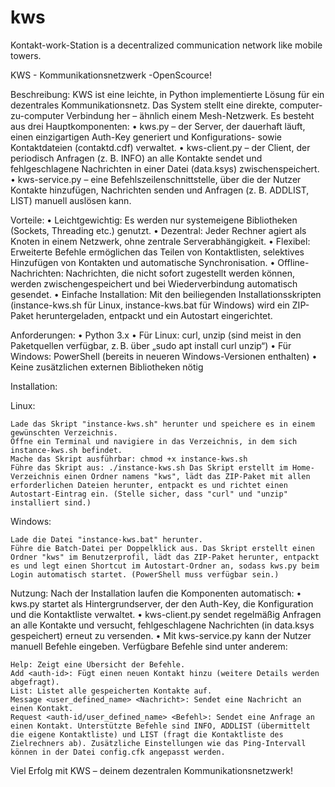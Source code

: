 # kws
Kontakt-work-Station is a decentralized communication network like mobile towers.

KWS - Kommunikationsnetzwerk    -OpenScource!

Beschreibung: KWS ist eine leichte, in Python implementierte Lösung für ein dezentrales Kommunikationsnetz. Das System stellt eine direkte, computer-zu-computer Verbindung her – ähnlich einem Mesh-Netzwerk. Es besteht aus drei Hauptkomponenten: • kws.py – der Server, der dauerhaft läuft, einen einzigartigen Auth-Key generiert und Konfigurations- sowie Kontaktdateien (contaktd.cdf) verwaltet. • kws-client.py – der Client, der periodisch Anfragen (z. B. INFO) an alle Kontakte sendet und fehlgeschlagene Nachrichten in einer Datei (data.ksys) zwischenspeichert. • kws-service.py – eine Befehlszeilenschnittstelle, über die der Nutzer Kontakte hinzufügen, Nachrichten senden und Anfragen (z. B. ADDLIST, LIST) manuell auslösen kann.

Vorteile: • Leichtgewichtig: Es werden nur systemeigene Bibliotheken (Sockets, Threading etc.) genutzt. • Dezentral: Jeder Rechner agiert als Knoten in einem Netzwerk, ohne zentrale Serverabhängigkeit. • Flexibel: Erweiterte Befehle ermöglichen das Teilen von Kontaktlisten, selektives Hinzufügen von Kontakten und automatische Synchronisation. • Offline-Nachrichten: Nachrichten, die nicht sofort zugestellt werden können, werden zwischengespeichert und bei Wiederverbindung automatisch gesendet. • Einfache Installation: Mit den beiliegenden Installationsskripten (instance-kws.sh für Linux, instance-kws.bat für Windows) wird ein ZIP-Paket heruntergeladen, entpackt und ein Autostart eingerichtet.

Anforderungen: • Python 3.x
• Für Linux: curl, unzip (sind meist in den Paketquellen verfügbar, z. B. über „sudo apt install curl unzip“)
• Für Windows: PowerShell (bereits in neueren Windows-Versionen enthalten)
• Keine zusätzlichen externen Bibliotheken nötig

Installation:

Linux:

    Lade das Skript "instance-kws.sh" herunter und speichere es in einem gewünschten Verzeichnis.
    Öffne ein Terminal und navigiere in das Verzeichnis, in dem sich instance-kws.sh befindet.
    Mache das Skript ausführbar: chmod +x instance-kws.sh
    Führe das Skript aus: ./instance-kws.sh Das Skript erstellt im Home-Verzeichnis einen Ordner namens "kws", lädt das ZIP-Paket mit allen erforderlichen Dateien herunter, entpackt es und richtet einen Autostart-Eintrag ein. (Stelle sicher, dass "curl" und "unzip" installiert sind.)

Windows:

    Lade die Datei "instance-kws.bat" herunter.
    Führe die Batch-Datei per Doppelklick aus. Das Skript erstellt einen Ordner "kws" im Benutzerprofil, lädt das ZIP-Paket herunter, entpackt es und legt einen Shortcut im Autostart-Ordner an, sodass kws.py beim Login automatisch startet. (PowerShell muss verfügbar sein.)

Nutzung: Nach der Installation laufen die Komponenten automatisch: • kws.py startet als Hintergrundserver, der den Auth-Key, die Konfiguration und die Kontaktliste verwaltet. • kws-client.py sendet regelmäßig Anfragen an alle Kontakte und versucht, fehlgeschlagene Nachrichten (in data.ksys gespeichert) erneut zu versenden. • Mit kws-service.py kann der Nutzer manuell Befehle eingeben. Verfügbare Befehle sind unter anderem:

    Help: Zeigt eine Übersicht der Befehle.
    Add <auth-id>: Fügt einen neuen Kontakt hinzu (weitere Details werden abgefragt).
    List: Listet alle gespeicherten Kontakte auf.
    Message <user_defined_name> <Nachricht>: Sendet eine Nachricht an einen Kontakt.
    Request <auth-id/user_defined_name> <Befehl>: Sendet eine Anfrage an einen Kontakt. Unterstützte Befehle sind INFO, ADDLIST (übermittelt die eigene Kontaktliste) und LIST (fragt die Kontaktliste des Zielrechners ab). Zusätzliche Einstellungen wie das Ping-Intervall können in der Datei config.cfk angepasst werden.

Viel Erfolg mit KWS – deinem dezentralen Kommunikationsnetzwerk!
